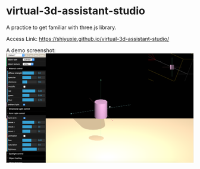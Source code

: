 # virtual-3d-assistant-studio

A practice to get familiar with three.js library. 

Access Link: https://shiyuxie.github.io/virtual-3d-assistant-studio/

A demo screenshot:
<img src="demo.png" />
